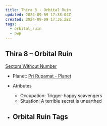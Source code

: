 ```yaml
---
title: Thira 8 - Orbital Ruin
updated: 2024-09-09 17:38:04Z
created: 2024-09-09 17:36:28Z
tags:
  - orbital_ruin
  - pwp
---
```


## Thira 8 &ndash; Orbital Ruin

[Sectors Without Number](https://sectorswithoutnumber.com/sector/bfDcBzTtgpeyLUfwzjio/orbitalRuin/h6iaQ3S0SvWM2qWJ6rOE)

- Planet: [Pri Rupamat - Planet](../../../Gaming/StarsWithoutNumber/PiratesWithoutPlunder/Pri%20Rupamat%20-%20Planet.md)

- Atributes
	- Occupation: Trigger-happy scavengers
	- Situation: A terrible secret is unearthed

- Orbital Ruin Tags
	- 